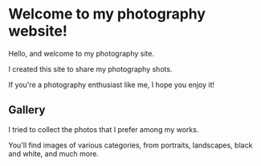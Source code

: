 # Welcome to my photography website!

Hello, and welcome to my photography site.

I created this site to share my photography shots.

If you're a photography enthusiast like me, I hope you enjoy it!

## Gallery

I tried to collect the photos that I prefer among my works.

You'll find images of various categories, from portraits, landscapes, black and white, and much more.
